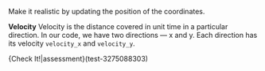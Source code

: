 Make it realistic by updating the position of the coordinates.

**Velocity**
Velocity is the distance covered in unit time in a particular direction. In our code, we have two directions &mdash; x and y. Each direction has its velocity `velocity_x` and `velocity_y`.

{Check It!|assessment}(test-3275088303)